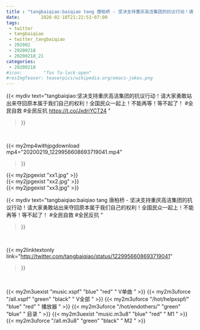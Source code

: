 ```yaml
---
title : "tangbaiqiao:baiqiao tang 唐柏桥 - 坚决支持重庆高洁集团的抗议行动！请大家勇敢站出来夺回原本属于我们自己的权利！全国民众一起上！不能再等！等不起了！  #全民自救 #全民反抗 "
date:        2020-02-18T21:22:53-07:00
tags:
 - twitter
 - tangbaiqiao
 - twitter_tangbaiqiao
 - 202002
 - 20200218
 - 20200218_21
categories:
 - 20200218
#icon:        "fas fa-lock-open"
#resImgTeaser: teaserpics/wikipedia.org/emacs-jokes.png
---
```


{{< mydiv text="tangbaiqiao:坚决支持重庆高洁集团的抗议行动！请大家勇敢站出来夺回原本属于我们自己的权利！全国民众一起上！不能再等！等不起了！  #全民自救 #全民反抗  https://t.co/JxdriYCT24 "
>}}
<br>


{{< my2mp4withjpgdownload mp4="20200219_1229956608693719041.mp4"
>}}

{{< my2jpgexist "xx1.jpg" >}}<br>
{{< my2jpgexist "xx2.jpg" >}}<br>
{{< my2jpgexist "xx3.jpg" >}}<br>



{{< mydiv text="tangbaiqiao:baiqiao tang 唐柏桥 - 坚决支持重庆高洁集团的抗议行动！请大家勇敢站出来夺回原本属于我们自己的权利！全国民众一起上！不能再等！等不起了！  #全民自救 #全民反抗 "
>}}
<br>

{{< my2linktextonly link="http://twitter.com/tangbaiqiao/status/1229956608693719041"
>}}


<br>

{{< my2m3uexist "music.xspf"        "blue"   "red"    " V单曲 " >}} {{< my2m3uforce "/all.xspf"         "green"  "black"  " V全部 " >}} {{< my2m3uforce "/hot/helpxspf/"    "blue"   "red"    " 播放器 " >}} {{< my2m3uforce "/hot/endothers/"   "green"  "blue"   " 目录 " >}} {{< my2m3uexist "music.m3u8"        "blue"   "red"    " M1 " >}} {{< my2m3uforce "/all.m3u8"         "green"  "black"  " M2 " >}} 
